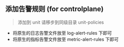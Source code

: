 ## 添加告警规则 (for controlplane)

> 添加到 unit 请移步到同级目录 unit-policies

- 将原生的日志告警文件放至 log-alert-rules 下即可
- 将原生的指标告警文件放至 metric-alert-rules 下即可